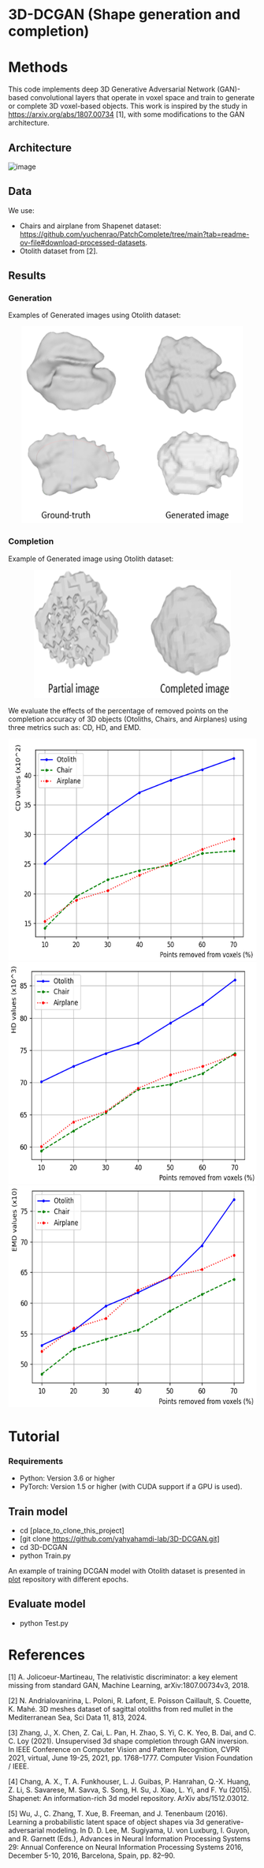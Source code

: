 # 3D-DCGAN (Shape generation and completion)

# Methods
This code implements deep 3D Generative Adversarial Network (GAN)-based convolutional layers that operate in voxel space and train to generate or complete 3D voxel-based objects. This work is inspired by the study in https://arxiv.org/abs/1807.00734 [1], with some modifications to the GAN architecture.
## Architecture

![image](https://github.com/user-attachments/assets/62945467-d054-4d52-b369-1d9c0d79f1c8)

## Data
We use:
- Chairs and airplane from Shapenet dataset: https://github.com/yuchenrao/PatchComplete/tree/main?tab=readme-ov-file#download-processed-datasets.
- Otolith dataset from [2].
## Results

### Generation
Examples of Generated images using Otolith dataset:

<p align="center"><img src="https://github.com/yahyahamdi-lab/3D-DCGAN/blob/main/Generated_images.PNG" width=450 height=400 /> </p>

### Completion

Example of Generated image using Otolith dataset:

<p align="center"><img src="https://github.com/yahyahamdi-lab/3D-DCGAN/blob/main/Completed_images.PNG" width=400 height=260 /> </p>

We evaluate the effects of the percentage of removed points on the completion accuracy of 3D objects (Otoliths, Chairs, and Airplanes) using three metrics such as: CD, HD, and EMD.

<p align="center">
<img src="https://github.com/yahyahamdi-lab/3D-DCGAN/blob/main/Completion_pourcentage_cd_metric.PNG" width=550 height=450 /> 
<img src="https://github.com/yahyahamdi-lab/3D-DCGAN/blob/main/Completion_pourcentage_hd_metric.PNG" width=550 height=450 />
<img src="https://github.com/yahyahamdi-lab/3D-DCGAN/blob/main/Completion_pourcentage_EMD_metric.PNG" width=550 height=450 />
</p>

# Tutorial

### Requirements
- Python: Version 3.6 or higher
- PyTorch: Version 1.5 or higher (with CUDA support if a GPU is used).
## Train model
- cd [place_to_clone_this_project]
- [git clone https://github.com/yahyahamdi-lab/3D-DCGAN.git]
- cd 3D-DCGAN
- python Train.py
  
An example of training DCGAN model with Otolith dataset is presented in <a href="https://github.com/yahyahamdi-lab/3D-DCGAN/tree/main/plot"> plot</a> repository with different epochs.
## Evaluate model
- python Test.py
  
# References
[1] A. Jolicoeur-Martineau, The relativistic discriminator: a key element missing from standard GAN, Machine Learning, arXiv:1807.00734v3, 2018.

[2] N. Andrialovanirina, L. Poloni, R. Lafont, E. Poisson Caillault, S. Couette, K. Mahé. 3D meshes dataset of sagittal otoliths from red mullet in the Mediterranean Sea, Sci Data
11, 813, 2024.

[3] Zhang, J., X. Chen, Z. Cai, L. Pan, H. Zhao, S. Yi, C. K. Yeo, B. Dai, and C. C. Loy (2021). Unsupervised 3d shape completion through GAN inversion. In IEEE Conference on Computer Vision and Pattern Recognition, CVPR 2021, virtual, June 19-25, 2021, pp. 1768–1777. Computer Vision Foundation / IEEE.

[4] Chang, A. X., T. A. Funkhouser, L. J. Guibas, P. Hanrahan, Q.-X. Huang, Z. Li, S. Savarese, M. Savva, S. Song, H. Su, J. Xiao, L. Yi, and F. Yu (2015). Shapenet: An information-rich 3d model repository. ArXiv abs/1512.03012.

[5] Wu, J., C. Zhang, T. Xue, B. Freeman, and J. Tenenbaum (2016). Learning a probabilistic latent space of object shapes via 3d generative-adversarial modeling. In D. D. Lee, M. Sugiyama,
U. von Luxburg, I. Guyon, and R. Garnett (Eds.), Advances in Neural Information Processing Systems 29: Annual Conference on Neural Information Processing Systems 2016, December 5-10, 2016, Barcelona, Spain, pp. 82–90.

